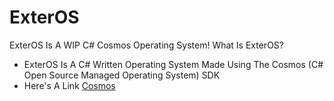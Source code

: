 # ExterOS
ExterOS Is A WIP C# Cosmos Operating System!
What Is ExterOS?
- ExterOS Is A C# Written Operating System Made Using The Cosmos (C# Open Source Managed Operating System) SDK
- Here's A Link [Cosmos](https://www.gocosmos.org/)
